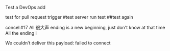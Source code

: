 Test a DevOps add

test for pull request trigger
#test
server run test
##test again


concel:#17 All 很大声 ending is a new beginning, just don't know at that time All the ending i

We couldn’t deliver this payload: failed to connect


